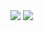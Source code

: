 <img src="https://user-images.githubusercontent.com/23408500/28249307-aa03ed72-6a53-11e7-93dc-cfc5acc509cc.png"/>
<img src="https://user-images.githubusercontent.com/23408500/28249321-de19219a-6a53-11e7-9100-63500d2f0b58.png"/>
